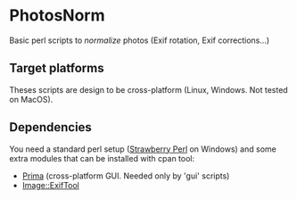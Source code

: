 # PhotosNorm
Basic perl scripts to _normalize_ photos (Exif rotation, Exif corrections...)

## Target platforms
Theses scripts are design to be cross-platform (Linux, Windows. Not tested on MacOS). 

## Dependencies
You need a standard perl setup ([Strawberry Perl](http://strawberryperl.com) on Windows) and some extra modules that can be installed with cpan tool:
* [Prima](https://metacpan.org/pod/Prima) (cross-platform GUI. Needed only by 'gui' scripts)
* [Image::ExifTool](https://metacpan.org/pod/distribution/Image-ExifTool/exiftool)
